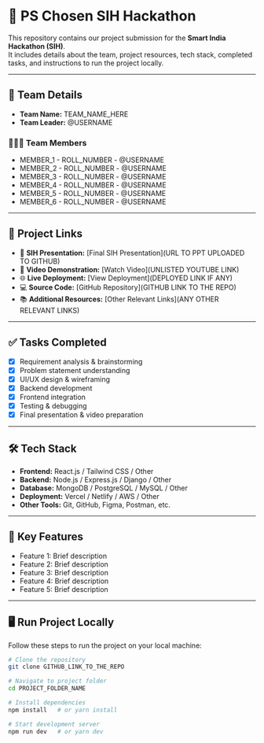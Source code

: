 # 🚀 PS Chosen SIH Hackathon

This repository contains our project submission for the **Smart India Hackathon (SIH)**.  
It includes details about the team, project resources, tech stack, completed tasks, and instructions to run the project locally.  

---

## 👥 Team Details  

- **Team Name:** TEAM_NAME_HERE  
- **Team Leader:** @USERNAME  

### 🧑‍🤝‍🧑 Team Members
- MEMBER_1 - ROLL_NUMBER - @USERNAME  
- MEMBER_2 - ROLL_NUMBER - @USERNAME  
- MEMBER_3 - ROLL_NUMBER - @USERNAME  
- MEMBER_4 - ROLL_NUMBER - @USERNAME  
- MEMBER_5 - ROLL_NUMBER - @USERNAME  
- MEMBER_6 - ROLL_NUMBER - @USERNAME  

---

## 🔗 Project Links  

- 📑 **SIH Presentation:** [Final SIH Presentation](URL TO PPT UPLOADED TO GITHUB)  
- 🎥 **Video Demonstration:** [Watch Video](UNLISTED YOUTUBE LINK)  
- 🌐 **Live Deployment:** [View Deployment](DEPLOYED LINK IF ANY)  
- 💻 **Source Code:** [GitHub Repository](GITHUB LINK TO THE REPO)  
- 📚 **Additional Resources:** [Other Relevant Links](ANY OTHER RELEVANT LINKS)  

---

## ✅ Tasks Completed  

- [x] Requirement analysis & brainstorming  
- [x] Problem statement understanding  
- [x] UI/UX design & wireframing  
- [x] Backend development  
- [x] Frontend integration  
- [x] Testing & debugging  
- [x] Final presentation & video preparation  

---

## 🛠️ Tech Stack  

- **Frontend:** React.js / Tailwind CSS / Other  
- **Backend:** Node.js / Express.js / Django / Other  
- **Database:** MongoDB / PostgreSQL / MySQL / Other  
- **Deployment:** Vercel / Netlify / AWS / Other  
- **Other Tools:** Git, GitHub, Figma, Postman, etc.  

---

## 🌟 Key Features  

- Feature 1: Brief description  
- Feature 2: Brief description  
- Feature 3: Brief description  
- Feature 4: Brief description  
- Feature 5: Brief description  

---

## 🖥️ Run Project Locally  

Follow these steps to run the project on your local machine:  

```bash
# Clone the repository
git clone GITHUB_LINK_TO_THE_REPO

# Navigate to project folder
cd PROJECT_FOLDER_NAME

# Install dependencies
npm install   # or yarn install

# Start development server
npm run dev   # or yarn dev
